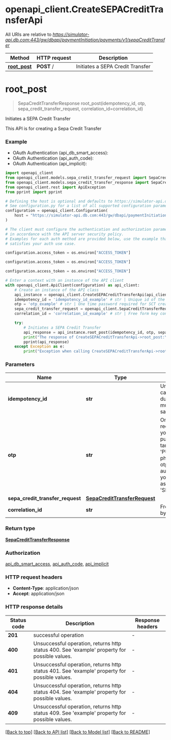 # openapi_client.CreateSEPACreditTransferApi

All URIs are relative to *https://simulator-api.db.com:443/gw/dbapi/paymentInitiation/payments/v1/sepaCreditTransfer*

Method | HTTP request | Description
------------- | ------------- | -------------
[**root_post**](CreateSEPACreditTransferApi.md#root_post) | **POST** / | Initiates a SEPA Credit Transfer


# **root_post**
> SepaCreditTransferResponse root_post(idempotency_id, otp, sepa_credit_transfer_request, correlation_id=correlation_id)

Initiates a SEPA Credit Transfer

This API is for creating a Sepa Credit Transfer

### Example

* OAuth Authentication (api_db_smart_access):
* OAuth Authentication (api_auth_code):
* OAuth Authentication (api_implicit):

```python
import openapi_client
from openapi_client.models.sepa_credit_transfer_request import SepaCreditTransferRequest
from openapi_client.models.sepa_credit_transfer_response import SepaCreditTransferResponse
from openapi_client.rest import ApiException
from pprint import pprint

# Defining the host is optional and defaults to https://simulator-api.db.com:443/gw/dbapi/paymentInitiation/payments/v1/sepaCreditTransfer
# See configuration.py for a list of all supported configuration parameters.
configuration = openapi_client.Configuration(
    host = "https://simulator-api.db.com:443/gw/dbapi/paymentInitiation/payments/v1/sepaCreditTransfer"
)

# The client must configure the authentication and authorization parameters
# in accordance with the API server security policy.
# Examples for each auth method are provided below, use the example that
# satisfies your auth use case.

configuration.access_token = os.environ["ACCESS_TOKEN"]

configuration.access_token = os.environ["ACCESS_TOKEN"]

configuration.access_token = os.environ["ACCESS_TOKEN"]

# Enter a context with an instance of the API client
with openapi_client.ApiClient(configuration) as api_client:
    # Create an instance of the API class
    api_instance = openapi_client.CreateSEPACreditTransferApi(api_client)
    idempotency_id = 'idempotency_id_example' # str | Unique id of the service call. Must be present during retries to avoid multiple processing of the same request
    otp = 'otp_example' # str | One time password required for SCT creation, you can use photo tan or push tan. In case of push tan pass otp as 'PUSHTAN'. in case of photo tan please generate otp by using transaction authorisation APIs. there you must use requestType as 'SEPA_TRANSFER_GRANT'.
    sepa_credit_transfer_request = openapi_client.SepaCreditTransferRequest() # SepaCreditTransferRequest | 
    correlation_id = 'correlation_id_example' # str | Free form key controlled by the caller e.g. uuid (optional)

    try:
        # Initiates a SEPA Credit Transfer
        api_response = api_instance.root_post(idempotency_id, otp, sepa_credit_transfer_request, correlation_id=correlation_id)
        print("The response of CreateSEPACreditTransferApi->root_post:\n")
        pprint(api_response)
    except Exception as e:
        print("Exception when calling CreateSEPACreditTransferApi->root_post: %s\n" % e)
```



### Parameters


Name | Type | Description  | Notes
------------- | ------------- | ------------- | -------------
 **idempotency_id** | **str**| Unique id of the service call. Must be present during retries to avoid multiple processing of the same request | 
 **otp** | **str**| One time password required for SCT creation, you can use photo tan or push tan. In case of push tan pass otp as &#39;PUSHTAN&#39;. in case of photo tan please generate otp by using transaction authorisation APIs. there you must use requestType as &#39;SEPA_TRANSFER_GRANT&#39;. | 
 **sepa_credit_transfer_request** | [**SepaCreditTransferRequest**](SepaCreditTransferRequest.md)|  | 
 **correlation_id** | **str**| Free form key controlled by the caller e.g. uuid | [optional] 

### Return type

[**SepaCreditTransferResponse**](SepaCreditTransferResponse.md)

### Authorization

[api_db_smart_access](../README.md#api_db_smart_access), [api_auth_code](../README.md#api_auth_code), [api_implicit](../README.md#api_implicit)

### HTTP request headers

 - **Content-Type**: application/json
 - **Accept**: application/json

### HTTP response details

| Status code | Description | Response headers |
|-------------|-------------|------------------|
**201** | successful operation |  -  |
**400** | Unsuccessful operation, returns http status 400. See &#39;example&#39; property for possible values. |  -  |
**401** | Unsuccessful operation, returns http status 401. See &#39;example&#39; property for possible values. |  -  |
**404** | Unsuccessful operation, returns http status 404. See &#39;example&#39; property for possible values. |  -  |
**409** | Unsuccessful operation, returns http status 409. See &#39;example&#39; property for possible values. |  -  |

[[Back to top]](#) [[Back to API list]](../README.md#documentation-for-api-endpoints) [[Back to Model list]](../README.md#documentation-for-models) [[Back to README]](../README.md)

